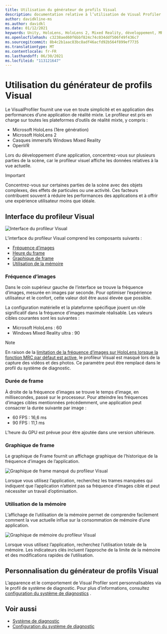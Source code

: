 ```yaml
---
title: Utilisation du générateur de profils Visual
description: documentation relative à l’utilisation de Visual Profiler dans MRTK
author: davidkline-ms
ms.author: davidkl
ms.date: 01/12/2021
keywords: Unity, HoloLens, HoloLens 2, Mixed Reality, développement, MRTK
ms.openlocfilehash: c3238aed60f6bbf824c74c034ddf506f49f436c7
ms.sourcegitcommit: 8b4c2b1aac83bc8adf46acfd92b564f899ef7735
ms.translationtype: MT
ms.contentlocale: fr-FR
ms.lasthandoff: 06/30/2021
ms.locfileid: "113121647"
---
```

# <a name="using-the-visual-profiler"></a>Utilisation du générateur de profils Visual

Le VisualProfiler fournit une vue en toute simplicité et en application des performances d’une application de réalité mixte. Le profileur est pris en charge sur toutes les plateformes d’outils de réalité mixte, y compris :

- Microsoft HoloLens (1ère génération)
- Microsoft HoloLens 2
- Casques immersifs Windows Mixed Reality
- OpenVR

Lors du développement d’une application, concentrez-vous sur plusieurs parties de la scène, car le profileur visuel affiche les données relatives à la vue actuelle.

> [!IMPORTANT]
> Concentrez-vous sur certaines parties de la scène avec des objets complexes, des effets de particules ou une activité. Ces facteurs contribuent souvent à réduire les performances des applications et à offrir une expérience utilisateur moins que idéale.

## <a name="visual-profiler-interface"></a>Interface du profileur Visual

![Interface du profileur Visual](../images/diagnostics/VisualProfiler.png)

L’interface du profileur Visual comprend les composants suivants :

- [Fréquence d’images](#frame-rate)
- [Heure du frame](#frame-time)
- [Graphique de frame](#frame-graph)
- [Utilisation de la mémoire](#memory-utilization)

### <a name="frame-rate"></a>Fréquence d’images

Dans le coin supérieur gauche de l’interface se trouve la fréquence d’images, mesurée en images par seconde. Pour optimiser l’expérience utilisateur et le confort, cette valeur doit être aussi élevée que possible.

La configuration matérielle et la plateforme spécifique jouent un rôle significatif dans la fréquence d’images maximale réalisable. Les valeurs cibles courantes sont les suivantes :

- Microsoft HoloLens : 60
- Windows Mixed Reality ultra : 90

> [!NOTE]
> En raison de la [limitation de la fréquence d’images sur HoloLens lorsque la fonction MRC par défaut est active](/windows/mixed-reality/mixed-reality-capture-for-developers#what-to-expect-when-mrc-is-enabled-on-hololens), le profileur Visual est masqué lors de la capture des vidéos et des photos. Ce paramètre peut être remplacé dans le profil du système de diagnostic.

### <a name="frame-time"></a>Durée de frame

À droite de la fréquence d’images se trouve le temps d’image, en millisecondes, passé sur le processeur. Pour atteindre les fréquences d’images cibles mentionnées précédemment, une application peut consacrer la durée suivante par image :

- 60 FPS : 16,6 ms
- 90 FPS : 11,1 ms

L’heure du GPU est prévue pour être ajoutée dans une version ultérieure.

### <a name="frame-graph"></a>Graphique de frame

Le graphique de Frame fournit un affichage graphique de l’historique de la fréquence d’images de l’application.

![Graphique de frame manqué du profileur Visual](../images/diagnostics/VisualProfilerMissedFrames.png)

Lorsque vous utilisez l’application, recherchez les trames manquées qui indiquent que l’application n’atteint pas sa fréquence d’images cible et peut nécessiter un travail d’optimisation.

### <a name="memory-utilization"></a>Utilisation de la mémoire

L’affichage de l’utilisation de la mémoire permet de comprendre facilement comment la vue actuelle influe sur la consommation de mémoire d’une application.

![Graphique de mémoire du profileur Visual](../images/diagnostics/VisualProfilerMemory.png)

Lorsque vous utilisez l’application, recherchez l’utilisation totale de la mémoire. Les indicateurs clés incluent l’approche de la limite de la mémoire et des modifications rapides de l’utilisation.

## <a name="customizing-the-visual-profiler"></a>Personnalisation du générateur de profils Visual

L’apparence et le comportement de Visual Profiler sont personnalisables via le profil de système de diagnostic. Pour plus d’informations, consultez [configuration du système de diagnostics](configuring-diagnostics.md) .

## <a name="see-also"></a>Voir aussi

- [Système de diagnostic](diagnostics-system-getting-started.md)
- [Configuration du système de diagnostic](configuring-diagnostics.md)